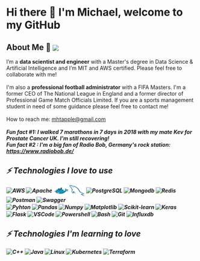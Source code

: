 # Hi there 👋 I'm Michael, welcome to my GitHub 

## About Me 🚀 <a href="https://www.linkedin.com/in/michaelhtattersall/"><img align="center" width="24px" src="https://cdn.jsdelivr.net/npm/simple-icons@v3/icons/linkedin.svg"/></a> </br>   
I’m a **data scientist and engineer** with a Master's degree in Data Science & Artificial Intelligence and I’m MIT and AWS certified.  Please feel free to collaborate with me! </br></br>
I'm also a **professional football administrator** with a FIFA Masters. I'm a former CEO of The National League in England and a former director of Professional Game Match Officials Limited.
If you are a sports management student in need of some guidance please feel free to contact me! </br></br>
How to reach me: mhtapple@gmail.com </br></br> 
<b><i> Fun fact #1: I walked 7 marathons in 7 days in 2018 with my mate Kev for Prostate Cancer UK.  I'm still recovering! <b><i> </br>
<b> Fun fact #2 : I'm a big fan of Radio Bob, Germany's rock station: https://www.radiobob.de/ <b> </br> 

## ⚡ Technologies I love to use
  
<div style="display: inline_block">
  <img align="center" alt="AWS" height="30" width="40" src="https://cdn.jsdelivr.net/gh/devicons/devicon@latest/icons/amazonwebservices/amazonwebservices-original-wordmark.svg">
  <img align="center" alt="Apache" height="30" width="40" src="https://cdn.jsdelivr.net/gh/devicons/devicon@latest/icons/apache/apache-original-wordmark.svg">
  <img align="center" alt="Docker" height="30" width="40" src="https://raw.githubusercontent.com/devicons/devicon/master/icons/docker/docker-original.svg"> 
  <img align="center" alt="MySQL" height="30" width="40" src="https://raw.githubusercontent.com/devicons/devicon/master/icons/mysql/mysql-original.svg"> 
  <img align="center" alt="PostgreSQL" height="30" width="40" src="https://cdn.jsdelivr.net/gh/devicons/devicon@latest/icons/postgresql/postgresql-original.svg"> 
  <img align="center" alt="Mongodb" height="30" width="40" src="https://cdn.jsdelivr.net/gh/devicons/devicon@latest/icons/mongodb/mongodb-original.svg">
  <img align="center" alt="Redis" height="30" width="40" src="https://cdn.jsdelivr.net/gh/devicons/devicon@latest/icons/redis/redis-original.svg">
  <img align="center" alt="Postman" height="30" width="40" src="https://cdn.jsdelivr.net/gh/devicons/devicon@latest/icons/postman/postman-original.svg">
  <img align="center" alt="Swagger" height="30" width="40" src="https://cdn.jsdelivr.net/gh/devicons/devicon@latest/icons/swagger/swagger-original.svg"> </br>
  <img align="center" alt="Pyhton" height="30" width="40" src="https://cdn.jsdelivr.net/gh/devicons/devicon@latest/icons/python/python-original.svg">
  <img align="center" alt="Pandas" height="30" width="40" src="https://cdn.jsdelivr.net/gh/devicons/devicon@latest/icons/pandas/pandas-original.svg">
  <img align="center" alt="Numpy" height="30" width="40" src="https://cdn.jsdelivr.net/gh/devicons/devicon@latest/icons/numpy/numpy-original.svg">
  <img align="center" alt="Matplotlib" height="30" width="40" src="https://cdn.jsdelivr.net/gh/devicons/devicon@latest/icons/matplotlib/matplotlib-original.svg">
  <img align="center" alt="Scikit-learn" height="30" width="40" src="https://cdn.jsdelivr.net/gh/devicons/devicon@latest/icons/scikitlearn/scikitlearn-original.svg">
  <img align="center" alt="Keras" height="30" width="40" src="https://cdn.jsdelivr.net/gh/devicons/devicon@latest/icons/keras/keras-original.svg">
  <img align="center" alt="Flask" height="30" width="40" src="https://cdn.jsdelivr.net/gh/devicons/devicon@latest/icons/flask/flask-original.svg">
  <img align="center" alt="VSCode" height="30" width="40" src="https://cdn.jsdelivr.net/gh/devicons/devicon@latest/icons/vscode/vscode-original.svg">  
  <img align="center" alt="Powershell" height="30" width="40" src="https://cdn.jsdelivr.net/gh/devicons/devicon@latest/icons/powershell/powershell-original.svg">
  <img align="center" alt="Bash" height="30" width="40" src="https://cdn.jsdelivr.net/gh/devicons/devicon@latest/icons/bash/bash-original.svg">
  <img align="center" alt="Git" height="30" width="40" src="https://cdn.jsdelivr.net/gh/devicons/devicon@latest/icons/git/git-original.svg">
  <img align="center" alt="Influxdb" height="30" width="40" src="https://cdn.jsdelivr.net/gh/devicons/devicon@latest/icons/influxdb/influxdb-original.svg">  </br>          
</div>


## ⚡ Technologies I'm learning to love

<div style="display: inline_block">
  <img align="center" alt="C++" height="30" width="40" src="https://cdn.jsdelivr.net/gh/devicons/devicon@latest/icons/cplusplus/cplusplus-original.svg">
  <img align="center" alt="Java" height="30" width="40" src="https://cdn.jsdelivr.net/gh/devicons/devicon@latest/icons/java/java-original.svg">
  <img align="center" alt="Linux" height="30" width="40" src="https://cdn.jsdelivr.net/gh/devicons/devicon@latest/icons/linux/linux-original.svg">
  <img align="center" alt="Kubernetes" height="30" width="40" src="https://cdn.jsdelivr.net/gh/devicons/devicon@latest/icons/kubernetes/kubernetes-original.svg">
  <img align="center" alt="Terraform" height="30" width="40" src="https://cdn.jsdelivr.net/gh/devicons/devicon@latest/icons/terraform/terraform-original.svg">  </br>
</div>
